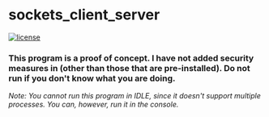 # sockets_client_server
[![license](https://img.shields.io/github/license/mashape/apistatus.svg)]()

### This program is a proof of concept. I have not added security measures in (other than those that are pre-installed). Do not run if you don't know what you are doing.

*Note: You cannot run this program in IDLE, since it doesn't support multiple processes. You can, however, run it in the console.*
